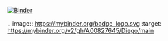 [![Binder](https://mybinder.org/badge_logo.svg)](https://mybinder.org/v2/gh/A00827645/Diego/main)

.. image:: https://mybinder.org/badge_logo.svg
 :target: https://mybinder.org/v2/gh/A00827645/Diego/main
